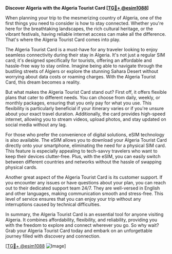**Discover Algeria with the Algeria Tourist Card [[TG💪+ @esim1088](https://t.me/s/esim1088)]**

When planning your trip to the mesmerizing country of Algeria, one of the first things you need to consider is how to stay connected. Whether you're here for the breathtaking landscapes, the rich cultural heritage, or the vibrant festivals, having reliable internet access can make all the difference. That's where the Algeria Tourist Card comes into play.

The Algeria Tourist Card is a must-have for any traveler looking to enjoy seamless connectivity during their stay in Algeria. It's not just a regular SIM card; it's designed specifically for tourists, offering an affordable and hassle-free way to stay online. Imagine being able to navigate through the bustling streets of Algiers or explore the stunning Sahara Desert without worrying about data costs or roaming charges. With the Algeria Tourist Card, this dream becomes a reality.

But what makes the Algeria Tourist Card stand out? First off, it offers flexible plans that cater to different needs. You can choose from daily, weekly, or monthly packages, ensuring that you only pay for what you use. This flexibility is particularly beneficial if your itinerary varies or if you're unsure about your exact travel duration. Additionally, the card provides high-speed internet, allowing you to stream videos, upload photos, and stay updated on social media without any lag.

For those who prefer the convenience of digital solutions, eSIM technology is also available. The eSIM allows you to download your Algeria Tourist Card directly onto your smartphone, eliminating the need for a physical SIM card. This feature is especially appealing to tech-savvy travelers who want to keep their devices clutter-free. Plus, with the eSIM, you can easily switch between different countries and networks without the hassle of swapping physical cards.

Another great aspect of the Algeria Tourist Card is its customer support. If you encounter any issues or have questions about your plan, you can reach out to their dedicated support team 24/7. They are well-versed in English and other languages, making communication smooth and stress-free. This level of service ensures that you can enjoy your trip without any interruptions caused by technical difficulties.

In summary, the Algeria Tourist Card is an essential tool for anyone visiting Algeria. It combines affordability, flexibility, and reliability, providing you with the freedom to explore and connect wherever you go. So why wait? Grab your Algeria Tourist Card today and embark on an unforgettable journey filled with discovery and connection.

[[TG💪+ @esim1088](https://t.me/s/esim1088) ![Image](https://i.postimg.cc/Y0z9fWf4/image.png)]